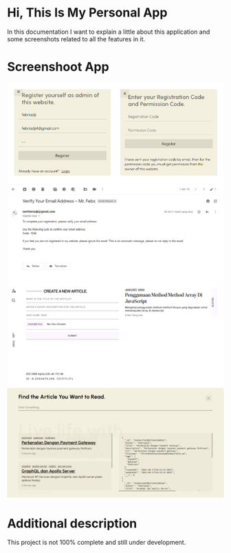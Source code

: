 # Hi, This Is My Personal App
In this documentation I want to explain a little about this application and some screenshots related to all the features in it.

# Screenshoot App
![register](documents/images/register.png)
![gmail](documents/images/gmail.png)
![dashboard](documents/images/dashboard.png)
![search](documents/images/search.png)

# Additional description
This project is not 100% complete and still under development.
